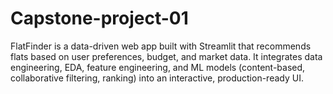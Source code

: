 # Capstone-project-01
FlatFinder is a data-driven web app built with Streamlit that recommends flats based on user preferences, budget, and market data. It integrates data engineering, EDA, feature engineering, and ML models (content-based, collaborative filtering, ranking) into an interactive, production-ready UI.
